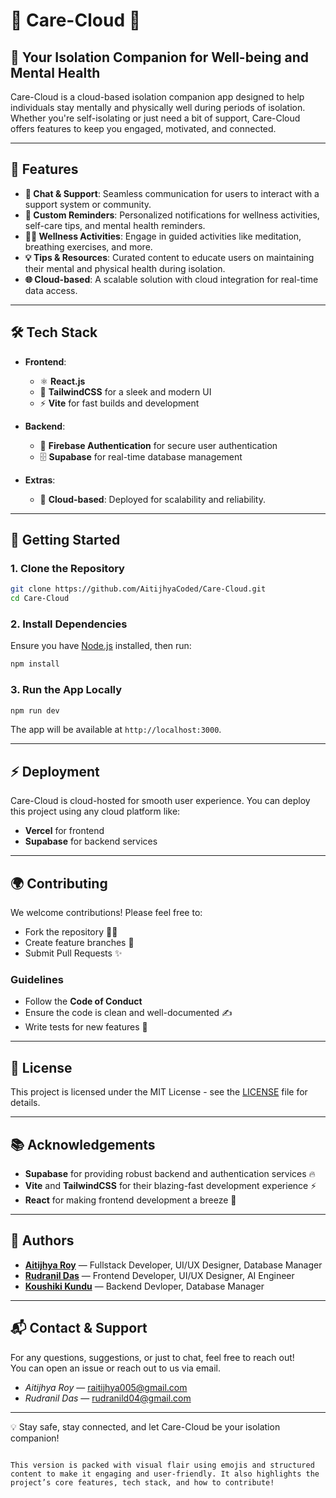 
# 🌟 Care-Cloud 🌟

## 📲 **Your Isolation Companion** for Well-being and Mental Health

Care-Cloud is a cloud-based isolation companion app designed to help individuals stay mentally and physically well during periods of isolation. Whether you're self-isolating or just need a bit of support, Care-Cloud offers features to keep you engaged, motivated, and connected.

---

## 🚀 **Features**

- **💬 Chat & Support**: Seamless communication for users to interact with a support system or community.
- **📅 Custom Reminders**: Personalized notifications for wellness activities, self-care tips, and mental health reminders.
- **🧘‍♀️ Wellness Activities**: Engage in guided activities like meditation, breathing exercises, and more.
- **💡 Tips & Resources**: Curated content to educate users on maintaining their mental and physical health during isolation.
- **🌐 Cloud-based**: A scalable solution with cloud integration for real-time data access.

---

## 🛠️ **Tech Stack**

- **Frontend**: 
  - ⚛️ **React.js** 
  - 📏 **TailwindCSS** for a sleek and modern UI
  - ⚡ **Vite** for fast builds and development
  
- **Backend**: 
  - 🔑 **Firebase Authentication** for secure user authentication
  - 🗄️ **Supabase** for real-time database management

- **Extras**:
  - 🔄 **Cloud-based**: Deployed for scalability and reliability.
  
---

## 🔧 **Getting Started**

### 1. **Clone the Repository**

```bash
git clone https://github.com/AitijhyaCoded/Care-Cloud.git
cd Care-Cloud
```

### 2. **Install Dependencies**

Ensure you have [Node.js](https://nodejs.org) installed, then run:

```bash
npm install
```

### 3. **Run the App Locally**

```bash
npm run dev
```

The app will be available at `http://localhost:3000`.

---

## ⚡ **Deployment**

Care-Cloud is cloud-hosted for smooth user experience. You can deploy this project using any cloud platform like:

- **Vercel** for frontend
- **Supabase** for backend services

---

## 🌍 **Contributing**

We welcome contributions! Please feel free to:

- Fork the repository 🦸‍♀️
- Create feature branches 🌱
- Submit Pull Requests ✨

### Guidelines
- Follow the **Code of Conduct**
- Ensure the code is clean and well-documented ✍️
- Write tests for new features 🧪

---

## 📝 **License**

This project is licensed under the MIT License - see the [LICENSE](LICENSE) file for details.

---

## 📚 **Acknowledgements**

- **Supabase** for providing robust backend and authentication services 🔥
- **Vite** and **TailwindCSS** for their blazing-fast development experience ⚡
- **React** for making frontend development a breeze 🚀

---

## 👥 Authors

- **[Aitijhya Roy](https://github.com/AitijhyaCoded)** — Fullstack Developer, UI/UX Designer, Database Manager  
- **[Rudranil Das](https://github.com/Thorfinn05)** — Frontend Developer, UI/UX Designer, AI Engineer
- **[Koushiki Kundu](https://github.com/koushikikundu9)** — Backend Devloper, Database Manager

---

## 📬 **Contact & Support**

For any questions, suggestions, or just to chat, feel free to reach out!  
You can open an issue or reach out to us via email.
- *Aitijhya Roy* — raitijhya005@gmail.com
- *Rudranil Das* — rudranild04@gmail.com

---

💡 Stay safe, stay connected, and let Care-Cloud be your isolation companion!
```

This version is packed with visual flair using emojis and structured content to make it engaging and user-friendly. It also highlights the project’s core features, tech stack, and how to contribute!
